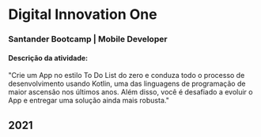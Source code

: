 # Digital Innovation One

### Santander Bootcamp | Mobile Developer

#### Descrição da atividade:

"Crie um App no estilo To Do List do zero e conduza todo o processo de desenvolvimento usando Kotlin, uma das linguagens de programação de maior ascensão nos últimos anos. Além disso, você é desafiado a evoluir o App e entregar uma solução ainda mais robusta."

## 2021
